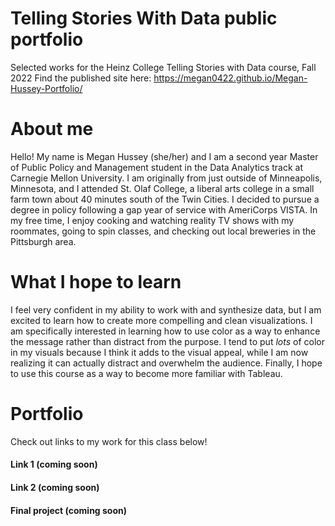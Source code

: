 # Telling Stories With Data public portfolio
Selected works for the Heinz College Telling Stories with Data course, Fall 2022
Find the published site here: https://megan0422.github.io/Megan-Hussey-Portfolio/

# About me
Hello! My name is Megan Hussey (she/her) and I am a second year Master of Public Policy and Management student in the Data Analytics track at Carnegie Mellon University. I am originally from just outside of Minneapolis, Minnesota, and I attended St. Olaf College, a liberal arts college in a small farm town about 40 minutes south of the Twin Cities. I decided to pursue a degree in policy following a gap year of service with AmeriCorps VISTA. In my free time, I enjoy cooking and watching reality TV shows with my roommates, going to spin classes, and checking out local breweries in the Pittsburgh area. 

# What I hope to learn
I feel very confident in my ability to work with and synthesize data, but I am excited to learn how to create more compelling and clean visualizations. I am specifically interested in learning how to use color as a way to enhance the message rather than distract from the purpose. I tend to put _lots_ of color in my visuals because I think it adds to the visual appeal, while I am now realizing it can actually distract and overwhelm the audience. Finally, I hope to use this course as a way to become more familiar with Tableau. 

# Portfolio
Check out links to my work for this class below! 

#### Link 1 (coming soon)
#### Link 2 (coming soon)
#### Final project (coming soon)
